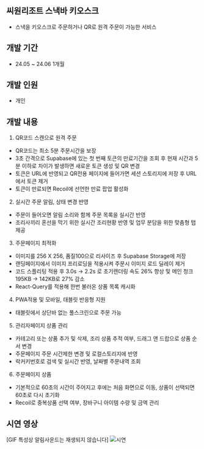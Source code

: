 ## 씨원리조트 스낵바 키오스크
- 스낵을 키오스크로 주문하거나 QR로 원격 주문이 가능한 서비스
## 개발 기간
- 24.05 ~ 24.06 1개월
## 개발 인원
- 개인
## 개발 내용
1.	QR코드 스캔으로 원격 주문
- QR코드는 최소 5분 주문시간을 보장
- 3초 간격으로 Supabase에 있는 첫 번째 토큰의 만료기간을 조회 후 현재 시간과 5분 이하로 차이가 발생하면 새로운 토큰 생성 및 QR 변경
- 토큰은 URL에 반영되고 QR전용 페이지에 들어가면 세션 스토리지에 저장 후 URL에서 토큰 제거
- 토큰이 만료되면 Recoil에 선언한 만료 팝업 활성화
2.	실시간 주문 알림, 상태 변경 반영
- 주문이 들어오면 알림 소리와 함께 주문 목록을 실시간 반영
- 조리사끼리 혼선을 막기 위한 실시간 조리현황 반영 및 업무 분담을 위한 맞춤형 탭 제공
3.	주문페이지 최적화
- 이미지를 256 X 256, 품질100으로 리사이즈 후 Supabase Storage에 저장
- 랜딩페이지에서 이미지 프리로딩을 적용시켜 주문시 이미지 로드 딜레이 제거
- 코드 스플리팅 적용 후 3.0s → 2.2s 로 초기렌더링 속도 26% 향상 및 메인 청크 195KB → 142KB로 27% 감소
- React-Query를 적용해 한번 불러온 상품 목록 캐시화
4.	PWA적용 및 모바일, 태블릿 반응형 지원
- 태블릿에서 상단바 없는 풀스크린으로 주문 가능
5.	관리자페이지 상품 관리
- 카테고리 또는 상품 추가 및 삭제, 조리 상품 추적 여부, 드래그 앤 드랍으로 상품 순서 변경
- 주문페이지 주문 시간제한 변경 및 로컬스토리지에 반영
- 락커키번호로 검색 및 실시간 반영, 날짜별 주문내역 조회
6.	주문페이지 상품
- 기본적으로 60초의 시간이 주어지고 후에는 처음 화면으로 이동, 상품이 선택되면 60초로 다시 초기화
- Recoil로 중복상품 선택 여부, 장바구니 아이템 수량 및 금액 관리

## 시연 영상
[GIF 특성상 알림사운드는 재생되지 않습니다]
![시연](https://github.com/yj2dev/c-one-snackbar-kiosk/assets/72322679/2c5b4d25-a73a-42d9-a3f7-64ddc9f55d55)

